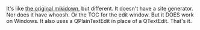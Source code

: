 <!-- 
.. title: Mikidown Personal
.. slug: mikidown-personal
.. date: 2014-07-18 23:22:20 UTC-07:00
.. tags: 
.. link: 
.. template: github-project.tmpl
.. contributors: [('ShadowKyogre', '/about'),('rnons','https://github.com/rnons')]
.. description: 
.. type: text
-->

It's like [the original mikidown](/mikidown), but different. It doesn't have a site generator. Nor does it have whoosh. Or the TOC for the edit window. But it DOES work on Windows. It also uses a QPlainTextEdit in place of a QTextEdit. That's it.